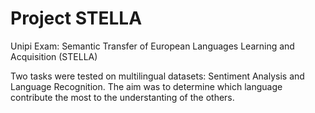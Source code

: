 # Project STELLA
Unipi Exam: Semantic Transfer of European Languages Learning and Acquisition (STELLA)

Two tasks were tested on multilingual datasets: Sentiment Analysis and Language Recognition. 
The aim was to determine which language contribute the most to the understanting of the others.
